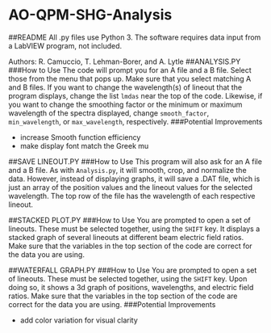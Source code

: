 # AO-QPM-SHG-Analysis

##README
All .py files use Python 3. The software requires data input from a LabVIEW program, not included.

Authors: R. Camuccio, T. Lehman-Borer, and A. Lytle
##ANALYSIS.PY
###How to Use
The code will prompt you for an A file and a B file. Select those from the menu that pops up. Make sure that you select matching A and B files. If you want to change the wavelength(s) of lineout that the program displays, change the list `lmdas` near the top of the code. Likewise, if you want to change the smoothing factor or the minimum or maximum wavelength of the spectra displayed, change `smooth_factor`, `min_wavelength`, or `max_wavelength`, respectively.
###Potential Improvements
- increase Smooth function efficiency
- make display font match the Greek mu

##SAVE LINEOUT.PY
###How to Use
This program will also ask for an A file and a B file. As with `Analysis.py`, it will smooth, crop, and normalize the data. However, instead of displaying graphs, it will save a .DAT file, which is just an array of the position values and the lineout values for the selected wavelength. The top row of the file has the wavelength of each respective lineout.

##STACKED PLOT.PY
###How to Use
You are prompted to open a set of lineouts. These must be selected together, using the `SHIFT` key. It displays a stacked graph of several lineouts at different beam electric field ratios. Make sure that the variables in the top section of the code are correct for the data you are using.

##WATERFALL GRAPH.PY
###How to Use
You are prompted to open a set of lineouts. These must be selected together, using the `SHIFT` key. Upon doing so, it shows a 3d graph of positions, wavelengths, and electric field ratios. Make sure that the variables in the top section of the code are correct for the data you are using.
###Potential Improvements
* add color variation for visual clarity
